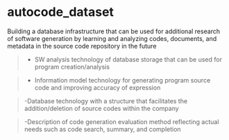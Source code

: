 # autocode_dataset

Building a database infrastructure that can be used for additional research of software generation by learning and analyzing codes, documents, and metadata in the source code repository in the future

>- SW analysis technology of database storage that can be used for program creation/analysis

>- Information model technology for generating program source code and improving accuracy of expression

>-Database technology with a structure that facilitates the addition/deletion of source codes within the company

>-Description of code generation evaluation method reflecting actual needs such as code search, summary, and completion
